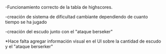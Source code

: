 -Funcionamiento correcto de la tabla de highscores.

-creación de sistema de dificultad cambiante dependiendo de cuanto tiempo se ha jugado

-creación del escudo junto con el "ataque berseker"

*Hace falta agregar información visual en el UI sobre la cantidad de escudo y el "ataque berserker"
